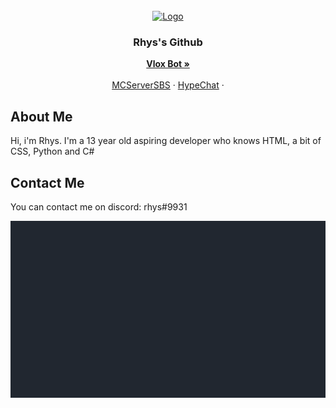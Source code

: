 
<br />
<div align="center">
  <a href="https://media.discordapp.net/attachments/814462336215154760/904138679482740807/WhirEBxu_400x400.jpg">
    <img src="https://media.discordapp.net/attachments/814462336215154760/904138679482740807/WhirEBxu_400x400.jpg" alt="Logo" width="80" height="80">
  </a>

<h3 align="center">Rhys's Github</h3>

  <p align="center">
    <a href="https://vloxbot.xyz"><strong>Vlox Bot »</strong></a>
    <br />
    <br />
    <a href="https://mcserver.sbs/">MCServerSBS</a>
    ·
    <a href="https://hypechat.us/">HypeChat</a>
    ·
    
  </p>
</div>










## About Me

Hi, i'm Rhys. I'm a 13 year old aspiring developer who knows HTML, a bit of CSS, Python and C#

## Contact Me

You can contact me on discord: rhys#9931

![I'm Rhys](https://github.com/Corard/Corard/blob/main/Corard.gif?raw=true)
